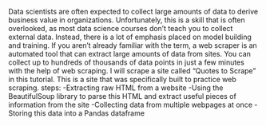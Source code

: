 Data scientists are often expected to collect large amounts of data to derive business value in organizations. Unfortunately, this is a skill that is often overlooked, as most data science courses don’t teach you to collect external data. Instead, there is a lot of emphasis placed on model building and training.
If you aren’t already familiar with the term, a web scraper is an automated tool that can extract large amounts of data from sites. You can collect up to hundreds of thousands of data points in just a few minutes with the help of web scraping.
I will scrape a site called “Quotes to Scrape” in this tutorial. This is a site that was specifically built to practice web scraping.
steps:
-Extracting raw HTML from a website
-Using the BeautifulSoup library to parse this HTML and extract useful pieces of information from the site
-Collecting data from multiple webpages at once
-Storing this data into a Pandas dataframe
